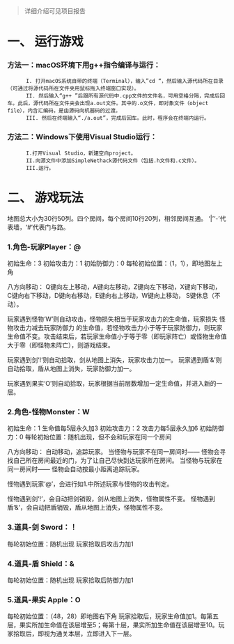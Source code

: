 > 详细介绍可见项目报告
# 一、     运行游戏
   ### 方法一：macOS环境下用g++指令编译与运行：
          I. 打开macOS系统自带的终端（Terminal），输入”cd “，然后输入源代码所在目录（可通过将源代码所在文件夹用鼠标拖入终端窗口实现）。
          II. 然后输入“g++ ”后跟所有源代码中.cpp文件的文件名，可用空格分隔，完成后回车。此后，源代码所在文件夹会出现a.out文件。其中的.o文件，即对象文件（object file），内含汇编码，是由源码向机器码的过渡。
          III. 然后在终端输入“./a.out”，完成后回车。此时，程序会在终端内运行。
   ### 方法二：Windows下使用Visual Studio运行：
          I.打开Visual Studio，新建空白project。
          II.向源文件中添加SimpleNethack源代码文件（包括.h文件和.c文件）。
          III.运行。
# 二、	游戏玩法
   地图总大小为30行50列。四个房间，每个房间10行20列，相邻房间互通。
‘|’‘-’代表墙，‘#’代表门与路。
  ### 1.角色-玩家Player：@
  初始生命：3   初始攻击力：1   初始防御力：0 
  每轮初始位置：（1，1），即地图左上角

  八方向移动：
  Q键向左上移动，A键向左移动，Z键向左下移动，X键向下移动，
  C键向右下移动，D键向右移动，E键向右上移动，W键向上移动，
  S键休息（不动）。

  玩家遇到怪物‘W’则自动攻击，怪物损失相当于玩家攻击力的生命值，玩家损失 怪物攻击力减去玩家防御力 的生命值，若怪物攻击力小于等于玩家防御力，则玩家生命值不变。攻击结束后，若玩家生命值小于等于零（即玩家阵亡）或怪物生命值大于零（即怪物未阵亡），则游戏结束。

  玩家遇到剑‘!’则自动拾取，剑从地图上消失，玩家攻击力加一。
  玩家遇到盾‘&’则自动拾取，盾从地图上消失，玩家防御力加一。

  玩家遇到果实‘O’则自动拾取，玩家根据当前层数增加一定生命值，并进入新的一层。

  ### 2.角色-怪物Monster：W
  初始生命：1   生命值每5层永久加3
  初始攻击力：2   攻击力每5层永久加6
  初始防御力：0 
  每轮初始位置：随机出现，但不会和玩家在同一个房间

  八方向移动：
  自动移动，追踪玩家。
  当怪物与玩家不在同一房间时——
  怪物会寻找自己所在房间最近的门，为了让自己尽快到达玩家所在房间。
  当怪物与玩家在同一房间时——
  怪物会自动按最小距离追踪玩家。

  怪物遇到玩家‘@’，会进行如1.中所述玩家与怪物的攻击判定。

  怪物遇到剑‘!’，会自动把剑销毁，剑从地图上消失，怪物属性不变。
  怪物遇到盾‘&’，会自动把盾销毁，盾从地图上消失，怪物属性不变。

  ### 3.道具-剑 Sword：！
  每轮初始位置：随机出现
  玩家拾取后攻击力加1

  ### 4.道具-盾 Shield：&
  每轮初始位置：随机出现
  玩家拾取后防御力加1

  ### 5.道具-果实 Apple：O
  每轮初始位置：（48，28）即地图右下角
  玩家拾取后，玩家生命值加1。每第五层，果实所加生命值在该层增至5；每第十层，果实所加生命值在该层增至10。玩家拾取后，即视为通关本层，立即进入下一层。

